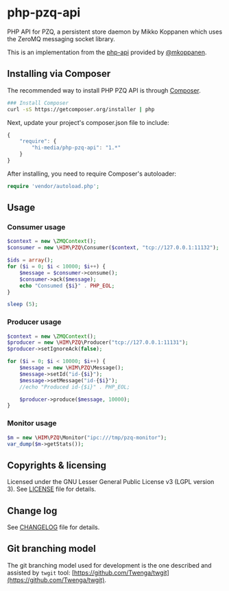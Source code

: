 php-pzq-api
===========

PHP API for PZQ, a persistent store daemon by Mikko Koppanen which uses the ZeroMQ messaging socket library.

This is an implementation from the [php-api](https://github.com/mkoppanen/pzq/blob/master/php-api/PZQClient.php) provided by [@mkoppanen](https://github.com/mkoppanen).

## Installing via Composer

The recommended way to install PHP PZQ API is through
[Composer](http://getcomposer.org).

```bash
### Install Composer
curl -sS https://getcomposer.org/installer | php
```

Next, update your project's composer.json file to include:

```javascript
{
    "require": {
        "hi-media/php-pzq-api": "1.*"
    }
}
```

After installing, you need to require Composer's autoloader:

```php
require 'vendor/autoload.php';
```

## Usage

### Consumer usage

```php
$context = new \ZMQContext();
$consumer = new \HIM\PZQ\Consumer($context, "tcp://127.0.0.1:11132");

$ids = array();
for ($i = 0; $i < 10000; $i++) {
    $message = $consumer->consume();
    $consumer->ack($message);
    echo "Consumed {$i}" . PHP_EOL;
}

sleep (5);
```

### Producer usage

```php
$context = new \ZMQContext();
$producer = new \HIM\PZQ\Producer("tcp://127.0.0.1:11131");
$producer->setIgnoreAck(false);

for ($i = 0; $i < 10000; $i++) {
    $message = new \HIM\PZQ\Message();
    $message->setId("id-{$i}");
    $message->setMessage("id-{$i}");
    //echo "Produced id-{$i}" . PHP_EOL;

    $producer->produce($message, 10000);
}
```

### Monitor usage

```php
$m = new \HIM\PZQ\Monitor("ipc:///tmp/pzq-monitor");
var_dump($m->getStats());
```

## Copyrights & licensing
Licensed under the GNU Lesser General Public License v3 (LGPL version 3).
See [LICENSE](LICENSE) file for details.

## Change log
See [CHANGELOG](CHANGELOG.md) file for details.

## Git branching model
The git branching model used for development is the one described and assisted by `twgit` tool: [https://github.com/Twenga/twgit](https://github.com/Twenga/twgit).
